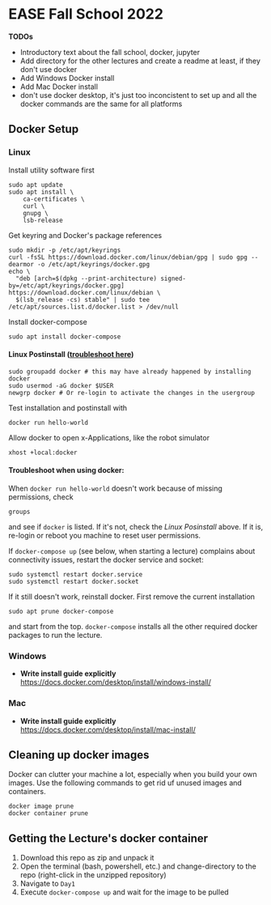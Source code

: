 # EASE Fall School 2022

**TODOs**

* Introductory text about the fall school, docker, jupyter
* Add directory for the other lectures and create a readme at least, if they don't use docker
* Add Windows Docker install
* Add Mac Docker install
* don't use docker desktop, it's just too inconcistent to set up and all the docker commands are the same for all platforms

## Docker Setup

### Linux

Install utility software first
```
sudo apt update
sudo apt install \
    ca-certificates \
    curl \
    gnupg \
    lsb-release
```
Get keyring and Docker's package references
```
sudo mkdir -p /etc/apt/keyrings
curl -fsSL https://download.docker.com/linux/debian/gpg | sudo gpg --dearmor -o /etc/apt/keyrings/docker.gpg
echo \
  "deb [arch=$(dpkg --print-architecture) signed-by=/etc/apt/keyrings/docker.gpg] https://download.docker.com/linux/debian \
  $(lsb_release -cs) stable" | sudo tee /etc/apt/sources.list.d/docker.list > /dev/null
```
Install docker-compose
```
sudo apt install docker-compose
```
#### Linux Postinstall ([troubleshoot here](https://docs.docker.com/engine/install/linux-postinstall/))
```
sudo groupadd docker # this may have already happened by installing docker
sudo usermod -aG docker $USER
newgrp docker # Or re-login to activate the changes in the usergroup
```
Test installation and postinstall with 
```
docker run hello-world
```
Allow docker to open x-Applications, like the robot simulator
```
xhost +local:docker
```
#### Troubleshoot when using docker:

When `docker run hello-world` doesn't work because of missing permissions, check
```
groups
```
and see if `docker` is listed. If it's not, check the *Linux Posinstall* above. If it is, re-login or reboot you machine to reset user permissions.

If `docker-compose up` (see below, when starting a lecture) complains about connectivity issues, restart the docker service and socket:
```
sudo systemctl restart docker.service
sudo systemctl restart docker.socket
```

If it still doesn't work, reinstall docker. First remove the current installation
```
sudo apt prune docker-compose
```
and start from the top. `docker-compose` installs all the other required docker packages to run the lecture.

### Windows
- **Write install guide explicitly** 
https://docs.docker.com/desktop/install/windows-install/

### Mac
- **Write install guide explicitly** 
https://docs.docker.com/desktop/install/mac-install/

## Cleaning up docker images

Docker can clutter your machine a lot, especially when you build your own images. Use the following commands to get rid uf unused images and containers.
```
docker image prune
docker container prune
```

## Getting the Lecture's docker container

1. Download this repo as zip and unpack it
2. Open the terminal (bash, powershell, etc.) and change-directory to the repo (right-click in the unzipped repository)
3. Navigate to `Day1`
4. Execute `docker-compose up` and wait for the image to be pulled
